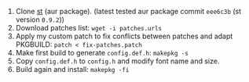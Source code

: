 1. Clone [st](https://aur.archlinux.org/packages/st) (aur package). (latest
   tested aur package commit `eee6c3b` (st version `0.9.2`))
2. Download patches list: `wget -i patches.urls`
3. Apply my custom patch to fix conflicts between patches and adapt PKGBUILD:
   `patch < fix-patches.patch`
4. Make first build to generate `config.def.h`: `makepkg -s`
5. Copy `config.def.h` to `config.h` and modify font name and size.
6. Build again and install: `makepkg -fi`
